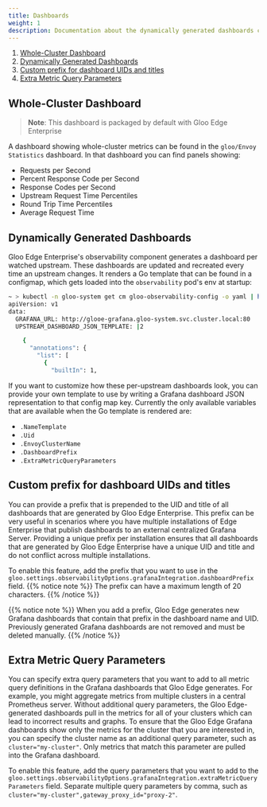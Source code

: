 ```yaml
---
title: Dashboards
weight: 1
description: Documentation about the dynamically generated dashboards created by the observability component in Gloo Edge
---
```


1. [Whole-Cluster Dashboard](#whole-cluster-dashboard)
1. [Dynamically Generated Dashboards](#dynamically-generated-dashboards)
1. [Custom prefix for dashboard UIDs and titles](#custom-prefix-for-dashboard-uids-and-titles)
1. [Extra Metric Query Parameters](#extra-metric-query-parameters)

## Whole-Cluster Dashboard
> **Note**: This dashboard is packaged by default with Gloo Edge Enterprise

A dashboard showing whole-cluster metrics can be found in the `gloo/Envoy Statistics` dashboard. In that dashboard you can find panels showing:

* Requests per Second
* Percent Response Code per Second
* Response Codes per Second
* Upstream Request Time Percentiles
* Round Trip Time Percentiles
* Average Request Time


## Dynamically Generated Dashboards
Gloo Edge Enterprise's observability component generates a dashboard per watched upstream. These dashboards are updated and recreated every time an upstream changes. It renders a Go template that can be found in a configmap, which gets loaded into the `observability` pod's env at startup:

```bash
~ > kubectl -n gloo-system get cm gloo-observability-config -o yaml | head -n 10
apiVersion: v1
data:
  GRAFANA_URL: http://glooe-grafana.gloo-system.svc.cluster.local:80
  UPSTREAM_DASHBOARD_JSON_TEMPLATE: |2

    {
      "annotations": {
        "list": [
          {
            "builtIn": 1,
```
If you want to customize how these per-upstream dashboards look, you can provide your own template to use by writing a Grafana dashboard JSON representation to that config map key. Currently the only available variables that are available when the Go template is rendered are:

* `.NameTemplate`
* `.Uid`
* `.EnvoyClusterName`
* `.DashboardPrefix`
* `.ExtraMetricQueryParameters`

## Custom prefix for dashboard UIDs and titles
You can provide a prefix that is prepended to the UID and title of all dashboards that are generated by Gloo Edge Enterprise. This prefix can be very useful in scenarios where you have multiple installations of Edge Enterprise that publish dashboards to an external centralized Grafana Server.
Providing a unique prefix per installation ensures that all dashboards that are generated by Gloo Edge Enterprise have a unique UID and title and do not conflict across multiple installations.

To enable this feature, add the prefix that you want to use in the `gloo.settings.observabilityOptions.grafanaIntegration.dashboardPrefix` field. 
{{% notice note %}}
The prefix can have a maximum length of 20 characters. 
{{% /notice %}}

{{% notice note %}}
When you add a prefix, Gloo Edge generates new Grafana dashboards that contain that prefix in the dashboard name and UID. Previously generated Grafana dashboards are not removed and must be deleted manually. 
{{% /notice %}}


## Extra Metric Query Parameters
You can specify extra query parameters that you want to add to all metric query definitions in the Grafana dashboards that Gloo Edge generates. For example, you might aggregate metrics from multiple clusters in a central Prometheus server. Without additional query parameters, the Gloo Edge-generated dashboards pull in the metrics for all of your clusters which can lead to incorrect results and graphs. To ensure that the Gloo Edge Grafana dashboards show only the metrics for the cluster that you are interested in, you can specify the cluster name as an additional query parameter, such as `cluster="my-cluster"`. Only metrics that match this parameter are pulled into the Grafana dashboard. 

To enable this feature, add the query parameters that you want to add to the `gloo.settings.observabilityOptions.grafanaIntegration.extraMetricQueryParameters` field. Separate multiple query parameters by comma, such as `cluster="my-cluster",gateway_proxy_id="proxy-2"`.
